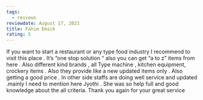 ```yaml
---
tags:
  - reviews
reviewdate: August 17, 2021
title: Fahim Emick
rating: 5
---
```

If you want to start a restaurant or any type food industry I recommend to visit this place . It’s “one stop solution “ also you can get “a to z” items from here . Also different kind brands , all Type machine , kitchen equipment, crockery items . Also they provide like a new updated items only . Also getting a good price . In other side staffs are doing well service and updated .mainly I need to mention here Jyothi . She was so help full and good knowledge about the all criteria. Thank you again for your great service
